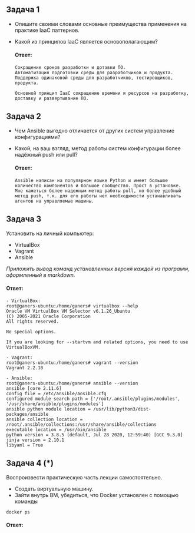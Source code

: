 ## Задача 1

- Опишите своими словами основные преимущества применения на практике IaaC паттернов.
- Какой из принципов IaaC является основополагающим?

   #### Ответ:
   ```
  Сокращение сроков разработки и дотавки ПО.
  Автоматизация подготовки среды для разработчиков и продукта.
  Поддержка одинаковой среды для разработчиков, тестировщиков, продукта.
  
  Основной принцип IaaC сокращение времени и ресурсов на разработку, доставку и развертывание ПО.
   ```

## Задача 2

- Чем Ansible выгодно отличается от других систем управление конфигурациями?
- Какой, на ваш взгляд, метод работы систем конфигурации более надёжный push или pull?

   #### Ответ:
   ```
  Ansible написан на популярном языке Python и имеет большое количество компонентов и большое сообщество. Прост в установке.
  Мне кажеться более надежным метод работы pull, но более удобный метод push, т.к. для его работы нет необходимости устанавливать агентов на управляемые машины.
   ```

## Задача 3

Установить на личный компьютер:

- VirtualBox
- Vagrant
- Ansible

*Приложить вывод команд установленных версий каждой из программ, оформленный в markdown.*

   #### Ответ:
   ```
  - VirtualBox:
  root@ganers-ubuntu:/home/ganers# virtualbox --help
  Oracle VM VirtualBox VM Selector v6.1.26_Ubuntu
  (C) 2005-2021 Oracle Corporation
  All rights reserved.

  No special options.
  
  If you are looking for --startvm and related options, you need to use VirtualBoxVM.

  - Vagrant:
  root@ganers-ubuntu:/home/ganers# vagrant --version
  Vagrant 2.2.18

  - Ansible:
  root@ganers-ubuntu:/home/ganers# ansible --version
  ansible [core 2.11.6]
  config file = /etc/ansible/ansible.cfg
  configured module search path = ['/root/.ansible/plugins/modules', '/usr/share/ansible/plugins/modules']
  ansible python module location = /usr/lib/python3/dist-packages/ansible
  ansible collection location = /root/.ansible/collections:/usr/share/ansible/collections
  executable location = /usr/bin/ansible
  python version = 3.8.5 (default, Jul 28 2020, 12:59:40) [GCC 9.3.0]
  jinja version = 2.10.1
  libyaml = True
   ```

## Задача 4 (*)

Воспроизвести практическую часть лекции самостоятельно.

- Создать виртуальную машину.
- Зайти внутрь ВМ, убедиться, что Docker установлен с помощью команды
```
docker ps
```

   #### Ответ:
   ```
  
   ```
